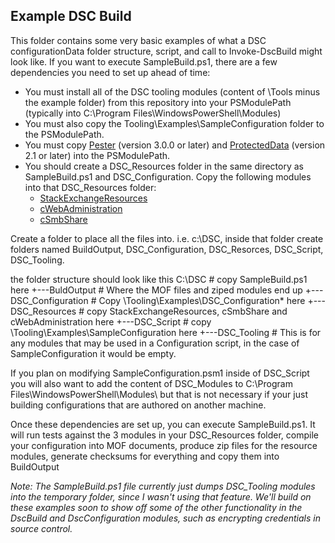 Example DSC Build
------

This folder contains some very basic examples of what a DSC configurationData folder structure, script, and call to Invoke-DscBuild might look like.  If you want to execute SampleBuild.ps1, there are a few dependencies you need to set up ahead of time:

- You must install all of the DSC tooling modules (content of \Tools minus the example folder) from this repository into your PSModulePath (typically into C:\Program Files\WindowsPowerShell\Modules\)
- You must also copy the Tooling\Examples\SampleConfiguration folder to the PSModulePath.
- You must copy [Pester](https://github.com/pester/Pester) (version 3.0.0 or later) and [ProtectedData](https://github.com/dlwyatt/ProtectedData) (version 2.1 or later) into the PSModulePath.
- You should create a DSC_Resources folder in the same directory as SampleBuild.ps1 and DSC_Configuration.  Copy the following modules into that DSC_Resources folder:
  - [StackExchangeResources](https://github.com/PowerShellOrg/StackExchangeResources)
  - [cWebAdministration](https://github.com/PowerShellOrg/cWebAdministration)
  - [cSmbShare](https://github.com/PowerShellOrg/cSmbShare)

Create a folder to place all the files into. i.e. c:\DSC, inside that folder create folders named BuildOutput, DSC_Configuration, DSC_Resorces, DSC_Script, DSC_Tooling. 

the folder structure should look like this
C:\DSC                # copy SampleBuild.ps1 here
+---BuldOutput        # Where the MOF files and ziped modules end up
+---DSC_Configuration # Copy \Tooling\Examples\DSC_Configuration\*  here
+---DSC_Resources     # copy StackExchangeResources, cSmbShare and cWebAdministration here
+---DSC_Script        # copy \Tooling\Examples\SampleConfiguration here
+---DSC_Tooling       # This is for any modules that may be used in a Configuration script, in the case of SampleConfiguration it would be empty.

If you plan on modifying SampleConfiguration.psm1 inside of DSC_Script you will also want to add the content of DSC_Modules to C:\Program Files\WindowsPowerShell\Modules\ but that is not necessary if your just building configurations that are authored on another machine. 

Once these dependencies are set up, you can execute SampleBuild.ps1.  It will run tests against the 3 modules in your DSC_Resources folder, compile your configuration into MOF documents, produce zip files for the resource modules, generate checksums for everything and copy them into BuildOutput

_Note:  The SampleBuild.ps1 file currently just dumps DSC_Tooling modules into the temporary folder, since I wasn't using that feature.  We'll build on these examples soon to show off some of the other functionality in the DscBuild and DscConfiguration modules, such as encrypting credentials in source control._
